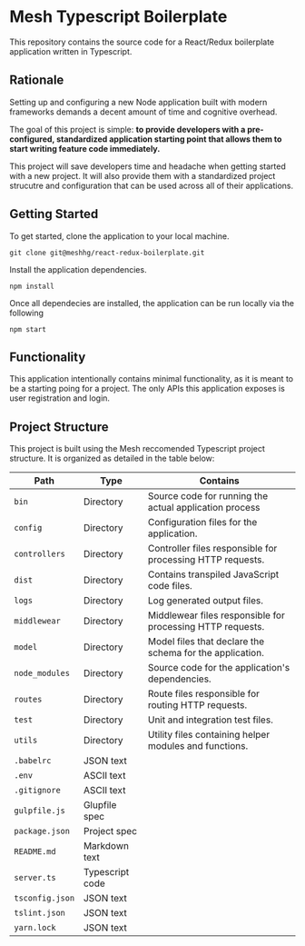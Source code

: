 # Mesh Typescript Boilerplate

This repository contains the source code for a React/Redux boilerplate application written in Typescript. 

## Rationale

Setting up and configuring a new Node application built with modern frameworks demands a decent amount of time and cognitive overhead.

The goal of this project is simple: **to provide developers with a pre-configured, standardized application starting point that allows them to start writing feature code immediately.**

This project will save developers time and headache when getting started with a new project. It will also provide them with a standardized project strucutre and configuration that can be used across all of their applications.

## Getting Started

To get started, clone the application to your local machine.

```
git clone git@meshhg/react-redux-boilerplate.git
```

Install the application dependencies. 

```
npm install
```

Once all dependecies are installed, the application can be run locally via the following

```
npm start
```

## Functionality

This application intentionally contains minimal functionality, as it is meant to be a starting poing for a project. The only APIs this application exposes is user registration and login.

## Project Structure 

This project is built using the Mesh reccomended Typescript project structure. It is organized as detailed in the table below:

| Path              | Type              | Contains                                                                   |
| ------------------|-------------------|----------------------------------------------------------------------------|
| `bin`           	| Directory         | Source code for running the actual application process                     |
| `config`         	| Directory         | Configuration files for the application.					                 |
| `controllers`     | Directory         | Controller files responsible for processing HTTP requests.                 |
| `dist`            | Directory         | Contains transpiled JavaScript code files.                                 |
| `logs`          	| Directory         | Log generated output files.						                         |
| `middlewear`      | Directory         | Middlewear files responsible for processing HTTP requests.                 |
| `model`           | Directory         | Model files that declare the schema for the application.                   |
| `node_modules`    | Directory         | Source code for the application's dependencies.                            |
| `routes`          | Directory     	| Route files responsible for routing HTTP requests.	                     |
| `test`            | Directory     	| Unit and integration test files.						                     |
| `utils`           | Directory        	| Utility files containing helper modules and functions.                     |
| `.babelrc`      	| JSON text        	| 
| `.env`            | ASCII text        | 
| `.gitignore`      | ASCII text 		| 
| `gulpfile.js`    	| Glupfile spec     | 
| `package.json`	| Project spec      | 
| `README.md`       | Markdown text     | 
| `server.ts`       | Typescript code   | 
| `tsconfig.json`   | JSON text   		| 
| `tslint.json`     | JSON text   		| 
| `yarn.lock`       | JSON text   		| 
